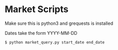 Market Scripts
====
Make sure this is python3 and grequests is installed

Dates take the form YYYY-MM-DD

    $ python market_query.py start_date end_date
